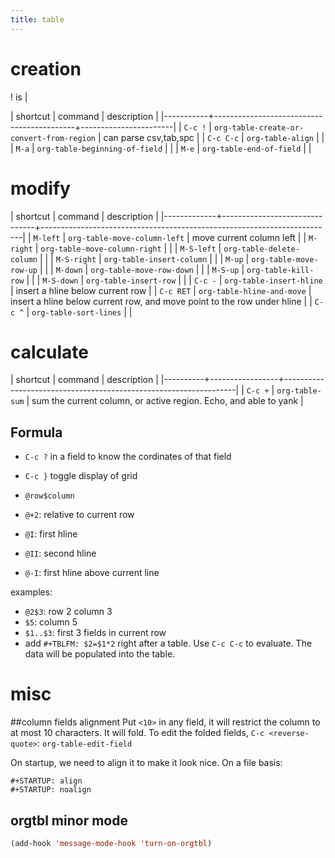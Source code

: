 ```yaml
---
title: table
---
```


# creation

! is |

| shortcut  | command                                   | description           |
|-----------+-------------------------------------------+-----------------------|
| `C-c !`   | `org-table-create-or-convert-from-region` | can parse csv,tab,spc |
| `C-c C-c` | `org-table-align`                         |                       |
| `M-a`     | `org-table-beginning-of-field`            |                       |
| `M-e`     | `org-table-end-of-field`                  |                       |

# modify
| shortcut    | command                       | description                                                             |
|-------------+-------------------------------+-------------------------------------------------------------------------|
| `M-left`    | `org-table-move-column-left`  | move current column left                                                |
| `M-right`   | `org-table-move-column-right` |                                                                         |
| `M-S-left`  | `org-table-delete-column`     |                                                                         |
| `M-S-right` | `org-table-insert-column`     |                                                                         |
| `M-up`      | `org-table-move-row-up`       |                                                                         |
| `M-down`    | `org-table-move-row-down`     |                                                                         |
| `M-S-up`    | `org-table-kill-row`          |                                                                         |
| `M-S-down`  | `org-table-insert-row`        |                                                                         |
| `C-c -`     | `org-table-insert-hline`      | insert a hline below current row                                        |
| `C-c RET`   | `org-table-hline-and-move`    | insert a hline below current row, and move point to the row under hline |
| `C-c ^`     | `org-table-sort-lines`        |                                                                         |

# calculate
| shortcut | command         | description                                                      |
|----------+-----------------+------------------------------------------------------------------|
| `C-c +`  | `org-table-sum` | sum the current column, or active region. Echo, and able to yank |

## Formula
* `C-c ?` in a field to know the cordinates of that field
* `C-c }` toggle display of grid

* `@row$column`
* `@+2`: relative to current row
* `@I`: first hline
* `@II`: second hline
* `@-I`: first hline above current line

examples:

* `@2$3`: row 2 column 3
* `$5`: column 5
* `$1..$3`: first 3 fields in current row
* add `#+TBLFM: $2=$1*2` right after a table. Use `C-c C-c` to evaluate. The data will be populated into the table.


# misc
##column fields alignment
Put `<10>` in any field, it will restrict the column to at most 10 characters.
It will fold. To edit the folded fields, `C-c <reverse-quote>`: `org-table-edit-field`

On startup, we need to align it to make it look nice. On a file basis:

```
#+STARTUP: align
#+STARTUP: noalign
```

## orgtbl minor mode
```lisp
(add-hook 'message-mode-hook 'turn-on-orgtbl)
```
